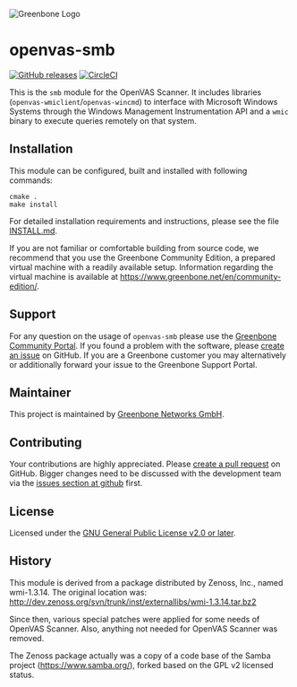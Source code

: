 ![Greenbone Logo](https://www.greenbone.net/wp-content/uploads/gb_logo_resilience_horizontal.png)

# openvas-smb

[![GitHub releases](https://img.shields.io/github/release/greenbone/openvas-smb.svg)](https://github.com/greenbone/openvas-smb/releases)
[![CircleCI](https://circleci.com/gh/greenbone/openvas-smb/tree/master.svg?style=svg)](https://circleci.com/gh/greenbone/openvas-smb/tree/master)

This is the `smb` module for the OpenVAS Scanner. It includes libraries
(`openvas-wmiclient`/`openvas-wincmd`) to interface with Microsoft Windows
Systems through the Windows Management Instrumentation API and a `wmic`
binary to execute queries remotely on that system.

## Installation

This module can be configured, built and installed with following commands:

    cmake .
    make install

For detailed installation requirements and instructions, please see the file
[INSTALL.md](INSTALL.md).

If you are not familiar or comfortable building from source code, we recommend
that you use the Greenbone Community Edition, a prepared virtual machine with a
readily available setup. Information regarding the virtual machine is available
at <https://www.greenbone.net/en/community-edition/>.

## Support

For any question on the usage of `openvas-smb` please use the [Greenbone
Community Portal](https://community.greenbone.net/c/gse). If you found a
problem with the software, please [create an
issue](https://github.com/greenbone/openvas-smb/issues) on GitHub. If you are a
Greenbone customer you may alternatively or additionally forward your issue to
the Greenbone Support Portal.

## Maintainer

This project is maintained by [Greenbone Networks GmbH](https://www.greenbone.net/).

## Contributing

Your contributions are highly appreciated. Please [create a pull
request](https://github.com/greenbone/openvas-smb/pulls) on GitHub. Bigger
changes need to be discussed with the development team via the [issues section
at github](https://github.com/greenbone/openvas-smb/issues) first.

## License

Licensed under the [GNU General Public License v2.0 or later](COPYING).

## History

This module is derived from a package distributed by Zenoss, Inc.,
named wmi-1.3.14. The original location was:
http://dev.zenoss.org/svn/trunk/inst/externallibs/wmi-1.3.14.tar.bz2

Since then, various special patches were applied for some needs of OpenVAS
Scanner. Also, anything not needed for OpenVAS Scanner was removed.

The Zenoss package actually was a copy of a code base of the Samba project
(https://www.samba.org/), forked based on the GPL v2 licensed status.

